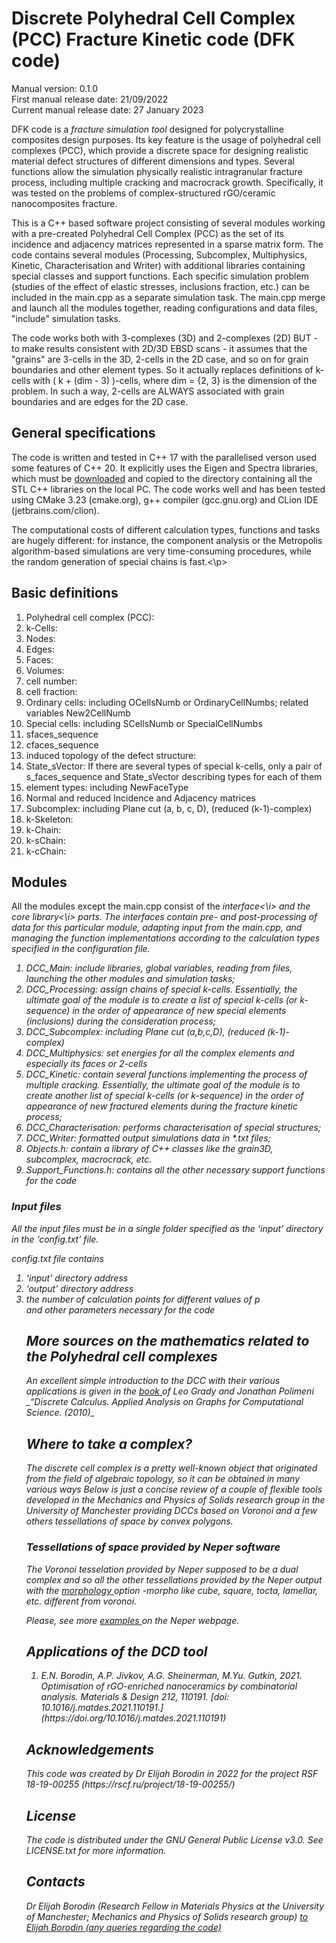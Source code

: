 <h1>Discrete Polyhedral Cell Complex (PCC) Fracture Kinetic code (DFK code)</h1>

Manual version: 0.1.0 <br>
First manual release date: 21/09/2022 <br>
Current manual release date: 27 January 2023 <br>

<p> DFK code is a <i> fracture simulation tool </i> designed for polycrystalline composites design purposes. Its key feature is the usage of polyhedral cell complexes (PCC), which provide a discrete space for designing realistic material defect structures of different dimensions and types. Several functions allow the simulation physically realistic intragranular fracture process, including multiple cracking and macrocrack growth. Specifically, it was tested on the problems of complex-structured rGO/ceramic nanocomposites fracture.
</p>

<p> This is a C++ based software project consisting of several modules working with a pre-created Polyhedral Cell Complex (PCC) as the set of its incidence and adjacency matrices represented in a sparse matrix form. The code contains several modules (Processing, Subcomplex, Multiphysics, Kinetic, Characterisation and Writer) with additional libraries containing special classes and support functions. Each specific simulation problem (studies of the effect of elastic stresses, inclusions fraction, etc.) can be included in the main.cpp as a separate simulation task. The main.cpp merge and launch all the modules together, reading configurations and data files, "include" simulation tasks.

The code works both with 3-complexes (3D) and 2-complexes (2D) BUT - to make results consistent with 2D/3D EBSD scans - it assumes that the "grains" are 3-cells in the 3D, 2-cells in the 2D case, and so on for grain boundaries and other element types. So it actually replaces definitions of k-cells with ( k + (dim - 3) )-cells, where dim = {2, 3} is the dimension of the problem. In such a way, 2-cells are ALWAYS associated with grain boundaries and are edges for the 2D case.
</p>
  
<h2>General specifications</h2>
  
<p>The code is written and tested in C++ 17 with the parallelised verson used some features of C++ 20. It explicitly uses the Eigen and Spectra libraries, which must be <a href="https://spectralib.org/download.html"> downloaded</a> and copied to the directory containing all the STL C++ libraries on the local PC. The code works well and has been tested using CMake 3.23 (cmake.org), g++ compiler (gcc.gnu.org) and CLion IDE (jetbrains.com/clion).

The computational costs of different calculation types, functions and tasks are hugely different: for instance, the component analysis or the Metropolis algorithm-based simulations are very time-consuming procedures, while the random generation of special chains is fast.<\p>

<h2>Basic definitions</h2>

<p> 
<ol>
  <li>Polyhedral cell complex (PCC): </li>
  <li>k-Cells: </li>
  <li>Nodes: </li>
  <li>Edges: </li>
  <li>Faces: </li>
  <li>Volumes: </li>
  <li>cell number: </li>
  <li>cell fraction: </li>
  <li>Ordinary cells: including OCellsNumb or  OrdinaryCellNumbs; related variables New2CellNumb </li>
  <li>Special cells: including SCellsNumb or  SpecialCellNumbs </li>
  <li>sfaces_sequence</li>
  <li>cfaces_sequence</li>
  <li>induced topology of the defect structure: </li>
  <li>State_sVector: If there are several types of special k-cells, only a pair of s_faces_sequence and State_sVector describing types for each of them </li>
  <li>element types: including NewFaceType</li>
  <li>Normal and reduced Incidence and Adjacency matrices</li>
  <li>Subcomplex: including Plane cut (a, b, c, D), (reduced (k-1)-complex)</li>
  <li>k-Skeleton: </li>
  <li>k-Chain: </li>
  <li>k-sChain: </li>
  <li>k-cChain: </li> 
</ol>
  </p>
  
  
<h2>Modules</h2>
All the modules except the main.cpp consist of the <i>interface<\i> and the core <i>library<\i> parts. The interfaces contain pre- and post-processing of data for this particular module, adapting input from the main.cpp, and managing the function implementations according to the calculation types specified in the configuration file. 

<ol>
  <li>DCC_Main: include libraries, global variables, reading from files, launching the other modules and simulation tasks; </li>
  <li>DCC_Processing: assign chains of special k-cells. Essentially, the ultimate goal of the module is to create a list of special k-cells (or k-sequence) in the order of appearance of new special elements (<i>inclusions</i>) during the consideration process; </li>
  <li>DCC_Subcomplex: including Plane cut (a,b,c,D), (reduced (k-1)-complex)</li>
  <li>DCC_Multiphysics: set energies for all the complex elements and especially its faces or 2-cells </li>
  <li>DCC_Kinetic: contain several functions implementing the process of multiple cracking. Essentially, the ultimate goal of the module is to create another list of special k-cells (or k-sequence) in the order of appearance of new <i>fractured</i> elements during the fracture kinetic process;   </li>
  <li>DCC_Characterisation: performs characterisation of special structures; </li>
  <li>DCC_Writer: formatted output simulations data in *.txt files; </li>
  <li>Objects.h: contain a library of C++ classes like the grain3D, subcomplex, macrocrack, etc. </li>
  <li>Support_Functions.h: contains all the other necessary support functions for the code </li> 
</ol>

<h3> Input files </h3>

All the input files must be in a single folder specified as the ‘input’ directory in the ‘config.txt’ file.

<i>config.txt</i> file contains
<ol>
<li> ‘input’ directory address </li>
<li>  ‘output’ directory address </li>
<li>   the number of calculation points for different values of <i>p</i></li>
and other parameters necessary for the code</li>
  
<h2> More sources on the mathematics related to the Polyhedral cell complexes</h2>
An excellent simple introduction to the DCC with their various applications is given in the <a href="https://link.springer.com/book/10.1007/978-1-84996-290-2" target="_blank"> book </a> of Leo Grady and Jonathan Polimeni _“Discrete Calculus. Applied Analysis on Graphs for Computational Science. (2010)_

<h2> Where to take a complex? </h2>
The discrete cell complex is a pretty well-known object that originated from the field of algebraic topology, so it can be obtained in many various ways Below is just a concise review of a couple of flexible tools developed in the Mechanics and Physics of Solids research group in the University of Manchester providing DCCs based on Voronoi and a few others tessellations of space by convex polygons. 

<h3> Tessellations of space provided by Neper software </h3>
The Voronoi tesselation provided by Neper supposed to be a <i>dual</i> complex and so all the other tessellations provided by the Neper output with the <a href="https://neper.info/doc/neper_t.html#morphology-options" target="_blank"> morphology </a> option <i> -morpho <morphology> </i> like <i> cube, square, tocta, lamellar, etc. </i> different from <i>voronoi</i>.

Please, see more <a href="https://neper.info/doc/neper_t.html#examples" target="_blank"> examples </a> on the Neper webpage.

<h2> Applications of the DСD tool </h2>
<ol>
<li> E.N. Borodin, A.P. Jivkov, A.G. Sheinerman, M.Yu. Gutkin, 2021. Optimisation of rGO-enriched nanoceramics by combinatorial analysis. Materials & Design 212, 110191. [doi: 10.1016/j.matdes.2021.110191.](https://doi.org/10.1016/j.matdes.2021.110191) </li>
</ol>

<h2> Acknowledgements </h2>
This code was created by Dr Elijah Borodin in 2022 for the project RSF 18-19-00255 (https://rscf.ru/project/18-19-00255/)

<h2> License </h2>
The code is distributed under the GNU General Public License v3.0. See LICENSE.txt for more information.

<h2> Contacts </h2>
Dr Elijah Borodin (Research Fellow in Materials Physics at the University of Manchester; Mechanics and Physics of Solids research group)
<a href=“ Elijah.Borodin@icloud.com” Send e-mail> to Elijah Borodin (any queries regarding the code) 

